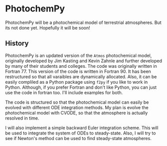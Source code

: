 # PhotochemPy
PhotochemPy will be a photochemical model of terrestrial atmospheres. But its not done yet. Hopefully it will be soon!

## History
PhotochemPy is an updated version of the `Atmos` photochemical model, originally developed by Jim Kasting and Kevin Zahnle and further developed by many of their students and colleges. The code was originally written in Fortran 77. This version of the code is written in Fortran 90. It has been restructured so that all varaibles are dynamically allocated. Also, it can be easily compliled as a Python package using `f2py` if you like to work in Python. Although, if you prefer Fortran and don't like Python, you can just use the code in fortran too. I'll include examples for both.

The code is structured so that the photochemical model can easily be evolved with different ODE integration methods. My plan is evolve the photochemical model with CVODE, so that the atmosphere is actually resolved in time.

I will also implement a simple backward Euler integration scheme. This will be used to integrate the system of ODEs to steady-state. Also, I will try to see if Newton's method can be used to find steady-state atmospheres.
